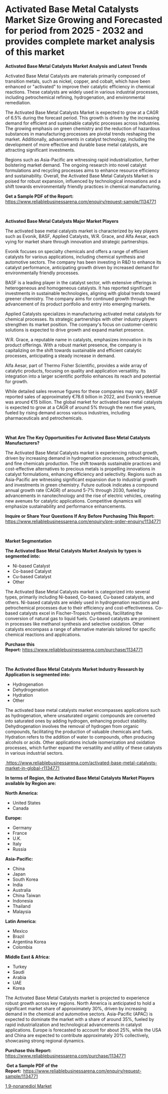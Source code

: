 <p><h1>Activated Base Metal Catalysts Market Size Growing and Forecasted for period from 2025 - 2032 and provides complete market analysis of this market</h1></p><p><strong>Activated Base Metal Catalysts Market Analysis and Latest Trends</strong></p>
<p><p>Activated Base Metal Catalysts are materials primarily composed of transition metals, such as nickel, copper, and cobalt, which have been enhanced or "activated" to improve their catalytic efficiency in chemical reactions. These catalysts are widely used in various industrial processes, including petrochemical refining, hydrogenation, and environmental remediation.</p><p>The Activated Base Metal Catalysts Market is expected to grow at a CAGR of 6.5% during the forecast period. This growth is driven by the increasing demand for efficient and sustainable catalytic processes across industries. The growing emphasis on green chemistry and the reduction of hazardous substances in manufacturing processes are pivotal trends reshaping the market. Additionally, advancements in catalyst technology, including the development of more effective and durable base metal catalysts, are attracting significant investments.</p><p>Regions such as Asia-Pacific are witnessing rapid industrialization, further bolstering market demand. The ongoing research into novel catalyst formulations and recycling processes aims to enhance resource efficiency and sustainability. Overall, the Activated Base Metal Catalysts Market is poised for robust expansion, influenced by technological innovations and a shift towards environmentally friendly practices in chemical manufacturing.</p></p>
<p><strong>Get a Sample PDF of the Report:&nbsp;</strong> <a href="https://www.reliablebusinessarena.com/enquiry/request-sample/1134771?utm_campaign=3270&utm_medium=2&utm_source=Github&utm_content=ia&utm_term=25032025&utm_id=activated-base-metal-catalysts">https://www.reliablebusinessarena.com/enquiry/request-sample/1134771</a></p>
<p>&nbsp;</p>
<p><strong>Activated Base Metal Catalysts Major Market Players</strong></p>
<p><p>The activated base metal catalysts market is characterized by key players such as Evonik, BASF, Applied Catalysts, W.R. Grace, and Alfa Aesar, each vying for market share through innovation and strategic partnerships.</p><p>Evonik focuses on specialty chemicals and offers a range of efficient catalysts for various applications, including chemical synthesis and automotive sectors. The company has been investing in R&D to enhance its catalyst performance, anticipating growth driven by increased demand for environmentally friendly processes.</p><p>BASF is a leading player in the catalyst sector, with extensive offerings in heterogeneous and homogeneous catalysts. It has reported significant investments in sustainable technologies, aligning with global trends toward greener chemistry. The company aims for continued growth through the advancement of its product portfolio and entry into emerging markets.</p><p>Applied Catalysts specializes in manufacturing activated metal catalysts for chemical processes. Its strategic partnerships with other industry players strengthen its market position. The company's focus on customer-centric solutions is expected to drive growth and expand market presence.</p><p>W.R. Grace, a reputable name in catalysts, emphasizes innovation in its product offerings. With a robust market presence, the company is capitalizing on the shift towards sustainable and efficient catalytic processes, anticipating a steady increase in demand.</p><p>Alfa Aesar, part of Thermo Fisher Scientific, provides a wide array of catalytic products, focusing on quality and application versatility. Its integration into a larger scientific portfolio enhances its reach and potential for growth.</p><p>While detailed sales revenue figures for these companies may vary, BASF reported sales of approximately €78.6 billion in 2022, and Evonik’s revenue was around €15 billion. The global market for activated base metal catalysts is expected to grow at a CAGR of around 5% through the next five years, fueled by rising demand across various industries, including pharmaceuticals and petrochemicals.</p></p>
<p>&nbsp;</p>
<p><strong>What Are The Key Opportunities For Activated Base Metal Catalysts Manufacturers?</strong></p>
<p><p>The Activated Base Metal Catalysts market is experiencing robust growth, driven by increasing demand in hydrogenation processes, petrochemicals, and fine chemicals production. The shift towards sustainable practices and cost-effective alternatives to precious metals is propelling innovations in catalyst formulations, enhancing efficiency and selectivity. Regions such as Asia-Pacific are witnessing significant expansion due to industrial growth and investments in green chemistry. Future outlook indicates a compound annual growth rate (CAGR) of around 5-7% through 2030, fueled by advancements in nanotechnology and the rise of electric vehicles, creating new avenues for catalytic applications. Competitive dynamics will emphasize sustainability and performance enhancements.</p></p>
<p><strong>Inquire or Share Your Questions If Any Before Purchasing This Report:</strong> <a href="https://www.reliablebusinessarena.com/enquiry/pre-order-enquiry/1134771?utm_campaign=3270&utm_medium=2&utm_source=Github&utm_content=ia&utm_term=25032025&utm_id=activated-base-metal-catalysts">https://www.reliablebusinessarena.com/enquiry/pre-order-enquiry/1134771</a></p>
<p>&nbsp;</p>
<p><strong>Market Segmentation</strong></p>
<p><strong>The Activated Base Metal Catalysts Market Analysis by types is segmented into:</strong></p>
<p><ul><li>Ni-based Catalyst</li><li>Co-based Catalyst</li><li>Cu-based Catalyst</li><li>Other</li></ul></p>
<p><p>The Activated Base Metal Catalysts market is categorized into several types, primarily including Ni-based, Co-based, Cu-based catalysts, and others. Ni-based catalysts are widely used in hydrogenation reactions and petrochemical processes due to their efficiency and cost-effectiveness. Co-based catalysts excel in Fischer-Tropsch synthesis, facilitating the conversion of natural gas to liquid fuels. Cu-based catalysts are prominent in processes like methanol synthesis and selective oxidation. Other catalysts encompass a range of alternative materials tailored for specific chemical reactions and applications.</p></p>
<p><strong>Purchase this Report:&nbsp;</strong><a href="https://www.reliablebusinessarena.com/purchase/1134771?utm_campaign=3270&utm_medium=2&utm_source=Github&utm_content=ia&utm_term=25032025&utm_id=activated-base-metal-catalysts">https://www.reliablebusinessarena.com/purchase/1134771</a></p>
<p>&nbsp;</p>
<p><strong>The Activated Base Metal Catalysts Market Industry Research by Application is segmented into:</strong></p>
<p><ul><li>Hydrogenation</li><li>Dehydrogenation</li><li>Hydration</li><li>Other</li></ul></p>
<p><p>The activated base metal catalysts market encompasses applications such as hydrogenation, where unsaturated organic compounds are converted into saturated ones by adding hydrogen, enhancing product stability. Dehydrogenation involves the removal of hydrogen from organic compounds, facilitating the production of valuable chemicals and fuels. Hydration refers to the addition of water to compounds, often producing alcohols or acids. Other applications include isomerization and oxidation processes, which further expand the versatility and utility of these catalysts in various industrial sectors.</p></p>
<p><a href="https://www.reliablebusinessarena.com/activated-base-metal-catalysts-market-in-global-r1134771?utm_campaign=3270&utm_medium=2&utm_source=Github&utm_content=ia&utm_term=25032025&utm_id=activated-base-metal-catalysts">&nbsp;https://www.reliablebusinessarena.com/activated-base-metal-catalysts-market-in-global-r1134771</a></p>
<p><strong>In terms of Region, the Activated Base Metal Catalysts Market Players available by Region are:</strong></p>
<p>
    <p> <strong> North America: </strong>
        <ul>
            <li>United States</li>
            <li>Canada</li>
        </ul>
        </p> 
    <p> <strong> Europe: </strong>
        <ul>
            <li>Germany</li>
            <li>France</li>
            <li>U.K.</li>
            <li>Italy</li>
            <li>Russia</li>
        </ul>
        </p> 
    <p> <strong> Asia-Pacific: </strong>
        <ul>
            <li>China</li>
            <li>Japan</li>
            <li>South Korea</li>
            <li>India</li>
            <li>Australia</li>
            <li>China Taiwan</li>
            <li>Indonesia</li>
            <li>Thailand</li>
            <li>Malaysia</li>
        </ul>
        </p> 
    <p> <strong> Latin America: </strong>
        <ul>
            <li>Mexico</li>
            <li>Brazil</li>
            <li>Argentina Korea</li>
            <li>Colombia</li>
        </ul>
        </p> 
    <p> <strong> Middle East & Africa: </strong>
        <ul>
            <li>Turkey</li>
            <li>Saudi</li>
            <li>Arabia</li>
            <li>UAE</li>
            <li>Korea</li>
        </ul>
    </p>
    </p>
<p><p>The Activated Base Metal Catalysts market is projected to experience robust growth across key regions. North America is anticipated to hold a significant market share of approximately 30%, driven by increasing demand in the chemical and automotive sectors. Asia-Pacific (APAC) is expected to dominate the market with a share of around 35%, fueled by rapid industrialization and technological advancements in catalyst applications. Europe is forecasted to account for about 25%, while the USA and China are expected to contribute approximately 20% collectively, showcasing strong regional dynamics.</p></p>
<p><strong>Purchase this Report: </strong><a href="https://www.reliablebusinessarena.com/purchase/1134771?utm_campaign=3270&utm_medium=2&utm_source=Github&utm_content=ia&utm_term=25032025&utm_id=activated-base-metal-catalysts">https://www.reliablebusinessarena.com/purchase/1134771</a></p>
<p>&nbsp;<strong>Get a Sample PDF of the Report:&nbsp;&nbsp;</strong><a href="https://www.reliablebusinessarena.com/enquiry/request-sample/1134771?utm_campaign=3270&utm_medium=2&utm_source=Github&utm_content=ia&utm_term=25032025&utm_id=activated-base-metal-catalysts">https://www.reliablebusinessarena.com/enquiry/request-sample/1134771</a></p>
<p><strong></strong></p>
<p><p><a href="https://github.com/iquiseeboli/Market-Research-Report-List-1/blob/main/19-nonanediol-market.md?utm_campaign=3270&utm_medium=2&utm_source=Github&utm_content=ia&utm_term=25032025&utm_id=activated-base-metal-catalysts">1,9-nonanediol Market</a></p></p>